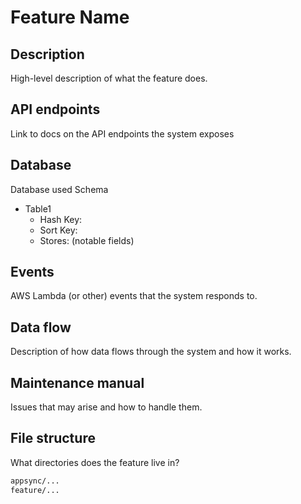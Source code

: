 # Feature Name

## Description

High-level description of what the feature does.

## API endpoints

Link to docs on the API endpoints the system exposes

## Database

Database used
Schema

* Table1
  * Hash Key:
  * Sort Key:
  * Stores: (notable fields)

## Events

AWS Lambda (or other) events that the system responds to.

## Data flow

Description of how data flows through the system and how it works.

## Maintenance manual

Issues that may arise and how to handle them.

## File structure

What directories does the feature live in?

```sh
appsync/...
feature/...
```
